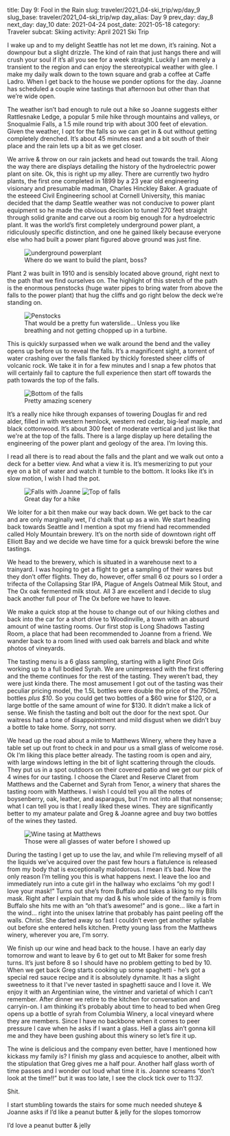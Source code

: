 title: Day 9: Fool in the Rain
slug: traveler/2021_04-ski_trip/wp/day_9
slug_base: traveler/2021_04-ski_trip/wp
day_alias: Day 9
prev_day: day_8
next_day: day_10
date: 2021-04-24
post_date: 2021-05-18
category: Traveler
subcat: Skiing
activity: April 2021 Ski Trip

I wake up and to my delight Seattle has not let me down, it’s raining. Not a downpour but a slight drizzle. The kind of rain that just hangs there and will crush your soul if it’s all you see for a week straight. Luckily I am merely a transient to the region and can enjoy the stereotypical weather with glee. I make my daily walk down to the town square and grab a coffee at Caffe Ladro. When I get back to the house we ponder options for the day. Joanne has scheduled a couple wine tastings that afternoon but other than that we’re wide open.

<div id="falls"></div>
The weather isn’t bad enough to rule out a hike so Joanne suggests either Rattlesnake Ledge, a popular 5 mile hike through mountains and valleys, or Snoqualmie Falls, a 1.5 mile round trip with about 300 feet of elevation. Given the weather, I opt for the falls so we can get in & out without getting completely drenched. It’s about 45 minutes east and a bit south of their place and the rain lets up a bit as we get closer.

We arrive & throw on our rain jackets and head out towards the trail. Along the way there are displays detailing the history of the hydroelectric power plant on site. Ok, this is right up my alley. There are currently two hydro plants, the first one completed in 1899 by a 23 year old engineering visionary and presumable madman, Charles Hinckley Baker. A graduate of the esteeed Civil Engineering school at Cornell University, this maniac decided that the damp Seattle weather was not conducive to power plant equipment so he made the obvious decision to tunnel 270 feet straight through solid granite and carve out a room big enough for a hydroelectric plant. It was the world’s first completely underground power plant, a ridiculously specific distinction, and one he gained likely because everyone else who had built a power plant figured above ground was just fine.

<div class="container">
  <figure class="figure">
      <img class="figure-img img-fluid rounded" src="/theme/images/underground_powerplant.jpg" alt="underground powerplant">
    <figcaption class="figure-caption">Where do we want to build the plant, boss?</figcaption>
  </figure>
</div>

Plant 2 was built in 1910 and is sensibly located above ground, right next to the path that we find ourselves on. The highlight of this stretch of the path is the enormous penstocks (huge water pipes to bring water from above the falls to the power plant) that hug the cliffs and go right below the deck we’re standing on.

<figure class="figure">
  <img class="figure-img img-fluid rounded" src="/theme/images/penstocks.jpg" alt="Penstocks">
  <figcaption class="figure-caption">That would be a pretty fun waterslide... Unless you like breathing and not getting chopped up in a turbine.</figcaption>
</figure>

This is quickly surpassed when we walk around the bend and the valley opens up before us to reveal the falls. It’s a magnificent sight, a torrent of water crashing over the falls flanked by thickly forested sheer cliffs of volcanic rock. We take it in for a few minutes and I snap a few photos that will certainly fail to capture the full experience then start off towards the path towards the top of the falls.

<figure class="figure">
  <img class="figure-img img-fluid rounded" src="/theme/images/falls_bottom.jpg" alt="Bottom of the falls">
  <figcaption class="figure-caption">Pretty amazing scenery</figcaption>
</figure>

It’s a really nice hike through expanses of towering Douglas fir and red alder, filled in with western hemlock, western red cedar, big-leaf maple, and black cottonwood. It’s about 300 feet of moderate vertical and just like that we're at the top of the falls. There is a large display up here detailing the engineering of the power plant and geology of the area. I’m loving this.

I read all there is to read about the falls and the plant and we walk out onto a deck for a better view. And what a view it is. It’s mesmerizing to put your eye on a bit of water and watch it tumble to the bottom. It looks like it’s in slow motion, I wish I had the pot.

<figure class="figure">
  <img class="figure-img img-fluid rounded" src="/theme/images/falls_with_jo.jpg" alt="Falls with Joanne">
  <img class="figure-img img-fluid mt-2 rounded" src="/theme/images/top_of_falls.jpg" alt="Top of falls">
  <figcaption class="figure-caption">Great day for a hike</figcaption>
</figure>

<div id="holy-mountain"></div>

We loiter for a bit then make our way back down. We get back to the car and are only marginally wet, I'd chalk that up as a win. We start heading back towards Seattle and I mention a spot my friend had recommended called Holy Mountain brewery. It’s on the north side of downtown right off Elliott Bay and we decide we have time for a quick brewski before the wine tastings.

We head to the brewery, which is situated in a warehouse next to a trainyard. I was hoping to get a flight to get a sampling of their wares but they don’t offer flights. They do, however, offer small 6 oz pours so I order a trifecta of the Collapsing Star IPA, Plague of Angels Oatmeal Milk Stout, and The Ox oak fermented milk stout. All 3 are excellent and I decide to slug back another full pour of The Ox before we have to leave.

We make a quick stop at the house to change out of our hiking clothes and back into the car for a short drive to Woodinville, a town with an absurd amount of wine tasting rooms. Our first stop is Long Shadows Tasting Room, a place that had been recommended to Joanne from a friend. We wander back to a room lined with used oak barrels and black and white photos of vineyards.

The tasting menu is a 6 glass sampling, starting with a light Pinot Gris working up to a full bodied Syrah. We are unimpressed with the first offering and the theme continues for the rest of the tasting. They weren’t bad, they were just kinda there. The most amusement I got out of the tasting was their peculiar pricing model, the 1.5L bottles were double the price of the 750mL bottles *plus $10*. So you could get two bottles of a $60 wine for $120, or a large bottle of the same amount of wine for $130. It didn’t make a lick of sense. We finish the tasting and bolt out the door for the next spot. Our waitress had a tone of disappointment and mild disgust when we didn’t buy a bottle to take home. Sorry, not sorry.

We head up the road about a mile to Matthews Winery, where they have a table set up out front to check in and pour us a small glass of welcome rosé. Ok I’m liking this place better already. The tasting room is open and airy, with large windows letting in the bit of light scattering through the clouds. They put us in a spot outdoors on their covered patio and we get our pick of 4 wines for our tasting. I choose the Claret and Reserve Claret from Matthews and the Cabernet and Syrah from Tenor, a winery that shares the tasting room with Matthews. I wish I could tell you all the notes of boysenberry, oak, leather, and asparagus, but I'm not into all that nonsense; what I can tell you is that I really liked these wines. They are significantly better to my amateur palate and Greg & Joanne agree and buy two bottles of the wines they tasted.

<figure class="figure">
  <img class="figure-img img-fluid rounded" src="/theme/images/matthews.jpg" alt="Wine tasing at Matthews">
  <figcaption class="figure-caption">Those were all glasses of water before I showed up</figcaption>
</figure>

During the tasting I get up to use the lav, and while I’m relieving myself of all the liquids we’ve acquired over the past few hours a flatulence is released from my body that is exceptionally malodorous. I mean it’s bad. Now the only reason I’m telling you this is what happens next. I leave the loo and immediately run into a cute girl in the hallway who exclaims “oh my god! I love your mask!” Turns out she’s from Buffalo and takes a liking to my Bills mask. Right after I explain that my dad & his whole side of the family is from Buffalo she hits me with an “oh that’s awesome!” and is gone… like a fart in the wind… right into the unisex latrine that probably has paint peeling off the walls. Christ. She darted away so fast I couldn’t even get another syllable out before she entered hells kitchen. Pretty young lass from the Matthews winery, wherever you are, I’m sorry.

We finish up our wine and head back to the house. I have an early day tomorrow and want to leave by 6 to get out to Mt Baker for some fresh turns. It’s just before 8 so I should have no problem getting to bed by 10. When we get back Greg starts cooking up some spaghetti - he’s got a special red sauce recipe and it is absolutely dynamite. It has a slight sweetness to it that I’ve never tasted in spaghetti sauce and I love it. We enjoy it with an Argentinian wine, the vintner and varietal of which I can’t remember. After dinner we retire to the kitchen for conversation and carryin-on. I am thinking it’s probably about time to head to bed when Greg opens up a bottle of syrah from Columbia Winery, a local vineyard where they are members. Since I have no backbone when it comes to peer pressure I cave when he asks if I want a glass. Hell a glass ain’t gonna kill me and they have been gushing about this winery so let’s fire it up.

The wine is delicious and the company even better, have I mentioned how kickass my family is? I finish my glass and acquiesce to another, albeit with the stipulation that Greg gives me a half pour. Another half glass worth of time passes and I wonder out loud what time it is. Joanne screams “don’t look at the time!!” but it was too late, I see the clock tick over to 11:37.

Shit.

I start stumbling towards the stairs for some much needed shuteye & Joanne asks if I’d like a peanut butter & jelly for the slopes tomorrow

I’d love a peanut butter & jelly